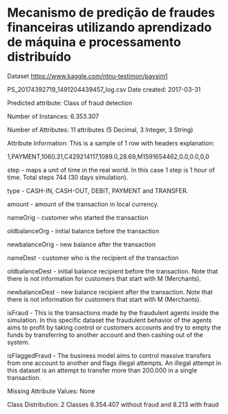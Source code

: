 # Mecanismo de predição de fraudes financeiras utilizando aprendizado de máquina e processamento distribuído

Dataset
https://www.kaggle.com/ntnu-testimon/paysim1

PS_20174392719_1491204439457_log.csv
Date created: 2017-03-31

Predicted attribute:
Class of fraud detection

Number of Instances:
6.353.307

Number of Attributes:
11 attributes (5 Decimal, 3 Integer, 3 String)

Attribute Information:
This is a sample of 1 row with headers explanation:

1,PAYMENT,1060.31,C429214117,1089.0,28.69,M1591654462,0.0,0.0,0,0

step - maps a unit of time in the real world. In this case 1 step is 1 hour of time. Total steps 744 (30 days simulation).

type - CASH-IN, CASH-OUT, DEBIT, PAYMENT and TRANSFER.

amount - amount of the transaction in local currency.

nameOrig - customer who started the transaction

oldbalanceOrg - initial balance before the transaction

newbalanceOrig - new balance after the transaction

nameDest - customer who is the recipient of the transaction

oldbalanceDest - initial balance recipient before the transaction. Note that there is not information for customers that start with M (Merchants).

newbalanceDest - new balance recipient after the transaction. Note that there is not information for customers that start with M (Merchants).

isFraud - This is the transactions made by the fraudulent agents inside the simulation. In this specific dataset the fraudulent behavior of the agents aims to profit by taking control or customers accounts and try to empty the funds by transferring to another account and then cashing out of the system.

isFlaggedFraud - The business model aims to control massive transfers from one account to another and flags illegal attempts. An illegal attempt in this dataset is an attempt to transfer more than 200.000 in a single transaction.

Missing Attribute Values:
None

Class Distribution:
2 Classes
6.354.407 without fraud and 8.213 with fraud
